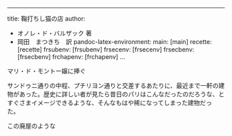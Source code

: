 
---
title: 鞠打ちし猫の店
author:
- オノレ・ド・バルザック 著
- 岡田　まつきち　訳
pandoc-latex-environment:
    main: [main]
    recette: [recette]
    frsubenv: [frsubenv]
    frsecenv: [frsecenv]
    frsecbenv: [frsecbenv]
    frchapenv: [frchapenv]
...

<!--EPUB用設定=コメント解除していったんPandoc.mdに変換後に再度コメントアウト、EPUB化すること-->
<!--
\renewcommand{\ruby}[2]{<ruby>#1<rt>#2</rt></ruby>}
\renewcommand{\kenten}[1]{<span class="em-dot">#1</span>}
-->


マリ・ド・モントー嬢に捧ぐ

サンドゥニ通りの中程、プチリヨン通りと交差するあたりに、最近まで一軒の建物があった。歴史に詳しい者が見たら昔日のパリはこんなだったのだろうな、とすぐさまイメージできるような、そんなもはや稀になってしまった建物だっ た。

この廃屋のような
